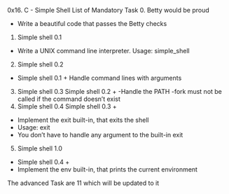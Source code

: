 0x16. C - Simple Shell
List of Mandatory Task
0. Betty would be proud
- Write a beautiful code that passes the Betty checks
1. Simple shell 0.1
- Write a UNIX command line interpreter.
Usage: simple_shell
2. Simple shell 0.2
- Simple shell 0.1 +
Handle command lines with arguments
3. Simple shell 0.3
Simple shell 0.2 +
-Handle the PATH
-fork must not be called if the command doesn’t exist
4. Simple shell 0.4
Simple shell 0.3 +
- Implement the exit built-in, that exits the shell
- Usage: exit
- You don’t have to handle any argument to the built-in exit
5. Simple shell 1.0
- Simple shell 0.4 +
- Implement the env built-in, that prints the current environment

The advanced Task are 11 which will be updated to it 
